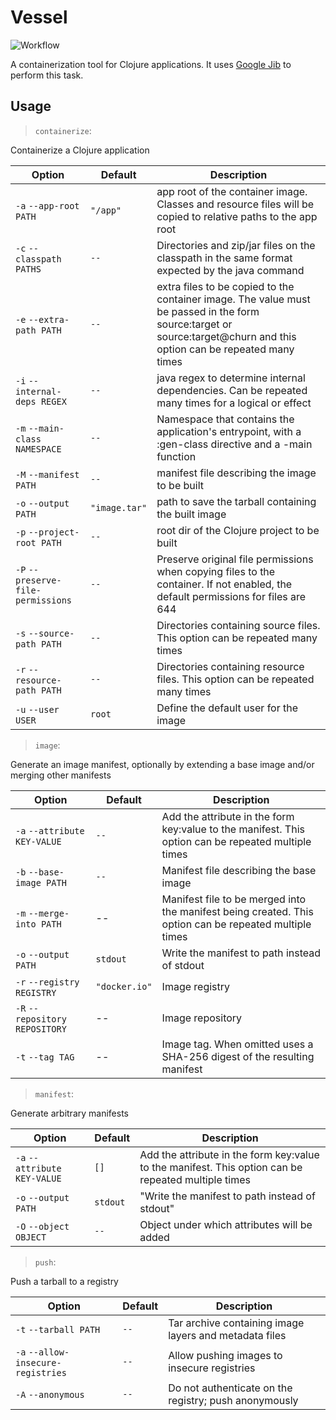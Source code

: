 # Vessel

![Workflow](https://github.com/nubank/vessel/workflows/Vessel%20Tests/badge.svg?branch=master)

A containerization tool for Clojure applications. It uses [Google Jib](https://github.com/GoogleContainerTools/jib) to perform this task.

## Usage

> `containerize`:

Containerize a Clojure application

| Option | Default | Description |
| -- | -- | -- |
| `-a` `--app-root PATH` | `"/app"` | app root of the container image. Classes and resource files will be copied to relative paths to the app root |
| `-c` `--classpath PATHS` | `--` | Directories and zip/jar files on the classpath in the same format expected by the java command |
| `-e` `--extra-path PATH` | `--` | extra files to be copied to the container image. The value must be passed in the form source:target or source:target@churn and this option can be repeated many times |
| `-i` `--internal-deps REGEX` | `--` | java regex to determine internal dependencies. Can be repeated many times for a logical or effect |
| `-m` `--main-class NAMESPACE` | `--` | Namespace that contains the application's entrypoint, with a :gen-class directive and a -main function |
| `-M` `--manifest PATH` | `--` | manifest file describing the image to be built |
| `-o` `--output PATH` | `"image.tar"` | path to save the tarball containing the built image |
| `-p` `--project-root PATH` | `--` | root dir of the Clojure project to be built |
| `-P` `--preserve-file-permissions` | `--` | Preserve original file permissions when copying files to the container. If not enabled, the default permissions for files are 644 |
| `-s` `--source-path PATH` | `--` | Directories containing source files. This option can be repeated many times |
| `-r` `--resource-path PATH` | `--` | Directories containing resource files. This option can be repeated many times |
| `-u` `--user USER` | `root` | Define the default user for the image |

> `image`:

Generate an image manifest, optionally by extending a base image and/or merging other manifests

| Option | Default | Description |
| -- | -- | -- |
| `-a` `--attribute KEY-VALUE` | `--` | Add the attribute in the form key:value to the manifest. This option can be repeated multiple times |
| `-b` `--base-image PATH` | `--` | Manifest file describing the base image |
| `-m` `--merge-into PATH` | -- | Manifest file to be merged into the manifest being created. This option can be repeated multiple times |
| `-o` `--output PATH` | `stdout` | Write the manifest to path instead of stdout |
| `-r` `--registry REGISTRY` | `"docker.io"` | Image registry |
| `-R` `--repository REPOSITORY` | -- | Image repository |
| `-t` `--tag TAG` | -- | Image tag. When omitted uses a SHA-256 digest of the resulting manifest |

> `manifest`:

Generate arbitrary manifests

| Option | Default | Description |
| -- | -- | -- |
| `-a` `--attribute KEY-VALUE` | `[]` | Add the attribute in the form key:value to the manifest. This option can be repeated multiple times |
| `-o` `--output PATH` | `stdout` | "Write the manifest to path instead of stdout" |
| `-O` `--object OBJECT` | `--` | Object under which attributes will be added |

> `push`:

Push a tarball to a registry

| Option | Default | Description |
| -- | -- | -- |
| `-t` `--tarball PATH` | `--` | Tar archive containing image layers and metadata files |
| `-a` `--allow-insecure-registries` | `--` | Allow pushing images to insecure registries |
| `-A` `--anonymous` | `--` | Do not authenticate on the registry; push anonymously |
